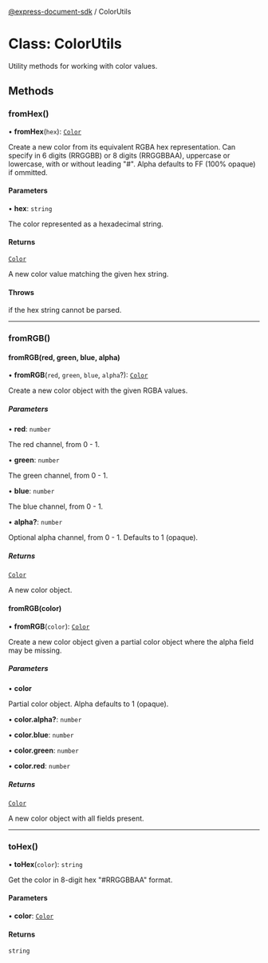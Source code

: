 [@express-document-sdk](../overview.md) / ColorUtils

# Class: ColorUtils

Utility methods for working with color values.

## Methods

### fromHex()

• **fromHex**(`hex`): [`Color`](../interfaces/Color.md)

Create a new color from its equivalent RGBA hex representation. Can specify in 6 digits (RRGGBB) or 8 digits
(RRGGBBAA), uppercase or lowercase, with or without leading "#". Alpha defaults to FF (100% opaque) if ommitted.

#### Parameters

• **hex**: `string`

The color represented as a hexadecimal string.

#### Returns

[`Color`](../interfaces/Color.md)

A new color value matching the given hex string.

#### Throws

if the hex string cannot be parsed.

<hr />

### fromRGB()

#### fromRGB(red, green, blue, alpha)

• **fromRGB**(`red`, `green`, `blue`, `alpha`?): [`Color`](../interfaces/Color.md)

Create a new color object with the given RGBA values.

##### Parameters

• **red**: `number`

The red channel, from 0 - 1.

• **green**: `number`

The green channel, from 0 - 1.

• **blue**: `number`

The blue channel, from 0 - 1.

• **alpha?**: `number`

Optional alpha channel, from 0 - 1. Defaults to 1 (opaque).

##### Returns

[`Color`](../interfaces/Color.md)

A new color object.

#### fromRGB(color)

• **fromRGB**(`color`): [`Color`](../interfaces/Color.md)

Create a new color object given a partial color object where the alpha field may be missing.

##### Parameters

• **color**

Partial color object. Alpha defaults to 1 (opaque).

• **color.alpha?**: `number`

• **color.blue**: `number`

• **color.green**: `number`

• **color.red**: `number`

##### Returns

[`Color`](../interfaces/Color.md)

A new color object with all fields present.

<hr />

### toHex()

• **toHex**(`color`): `string`

Get the color in 8-digit hex "#RRGGBBAA" format.

#### Parameters

• **color**: [`Color`](../interfaces/Color.md)

#### Returns

`string`
